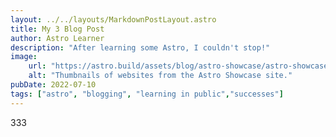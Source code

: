 ```yaml
---
layout: ../../layouts/MarkdownPostLayout.astro
title: My 3 Blog Post
author: Astro Learner
description: "After learning some Astro, I couldn't stop!"
image: 
    url: "https://astro.build/assets/blog/astro-showcase/astro-showcase-screenshot.jpg"
    alt: "Thumbnails of websites from the Astro Showcase site."
pubDate: 2022-07-10
tags: ["astro", "blogging", "learning in public","successes"]
---
```

333